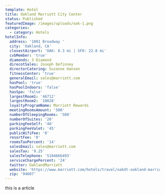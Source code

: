```yaml
---
template: Hotel
title: Oakland Marriott City Center
status: Published
featuredImage: /images/uploads/oak-1.png
categories:
  - category: Hotels
hotelInfo:
  address: '1001 Broadway '
  city: 'Oakland, CA'
  closestAirport: 'OAK: 8.3 mi | SFO: 22.8 mi'
  cvbMember: 'true'
  diamonds: 3 Diamond
  direcotSales: Joseph Definney
  directorCatering: Suzanne Hansen
  fitnessCenter: 'true'
  generalEmail: sales@marriott.com
  hasPool: 'true'
  hasPoolIndoors: 'false'
  hasSpa: 'false'
  largestRoom1: '46712'
  largestRoom2: '10028'
  loyaltyProgramName: Marriott Rewards
  meetingRoomsAmount: '500'
  numberOfSleepingRooms: '500'
  numberOfSuites: '20'
  parkingFeeSelf: '40'
  parkingFeeValet: '45'
  publicWifiFee: '0'
  resortFee: '0'
  roomsTaxPercent: '14'
  salesEmail: sales@marriott.com
  salesTax: '9.25'
  salesTelephone: '5104666493'
  serviceChargePercent: '24'
  twitter: OaklandMarriott
  website: 'https://www.marriott.com/hotels/travel/oakdt-oakland-marriott-city-center/'
  zip: '94607'
---
```


this is a article

